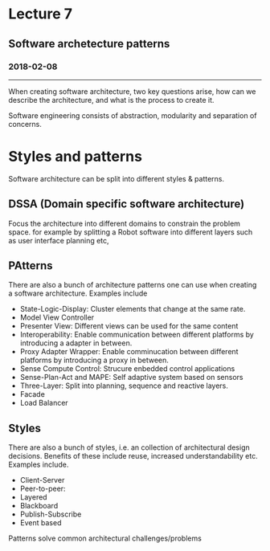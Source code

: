 # Lecture 7
## Software archetecture patterns 
### 2018-02-08
---
When creating software architecture, two key questions arise, how can we describe the architecture, and what is the process to create it. 

Software engineering consists of abstraction, modularity and separation of concerns. 

# Styles and patterns 
Software architecture can be split into different styles & patterns.

## DSSA (Domain specific software architecture)
Focus the architecture into different domains to constrain the problem space. for example by splitting a Robot software into different layers such as user interface planning etc, 

## PAtterns
There are also a bunch of architecture patterns one can use when creating a software architecture. Examples include
* State-Logic-Display: Cluster elements that change at the same rate. 
* Model View Controller
* Presenter View: Different views can be used for the same content
* Interoperability: Enable communication between different platforms by introducing a adapter in between. 
* Proxy Adapter Wrapper: Enable comminucation between different platforms by introducing a proxy in between.
* Sense Compute Control: Strucure enbedded control applications
* Sense-Plan-Act and MAPE: Self adaptive system based on sensors
* Three-Layer: Split into planning, sequence and reactive layers. 
* Facade
* Load Balancer


## Styles
There are also a bunch of styles, i.e. an collection of architectural design decisions. Benefits of these include reuse, increased understandability etc. Examples include.
* Client-Server
* Peer-to-peer: 
* Layered
* Blackboard
* Publish-Subscribe
* Event based

Patterns solve common architectural challenges/problems 